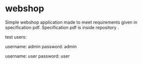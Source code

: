 # webshop
Simple webshop application made to meet requirements given in specification pdf.
Specification pdf is inside repository .

test users:

username: admin
password: admin

username: user
password: user
